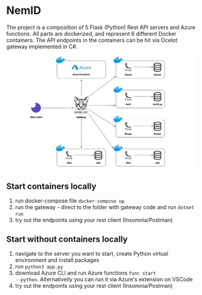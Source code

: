 # NemID

The project is a composition of 5 Flask (Python) Rest API servers and Azure functions. All parts are dockerized, and represent 6 different Docker containers.
The API endpoints in the containers can be hit via Ocelot gateway implemented in C#. 

![diagram](/diagram.jpg)

## Start containers locally

1. run docker-compose file <code>docker-compose up</code>
2. run the gateway - direct to the folder with gateway code and run <code>dotnet run</code>
3. try out the endpoints using your rest client (Insomnia/Postman)

## Start without containers locally

1. navigate to the server you want to start, create Python virtual environment and install packages
1. run <code>python3 app.py</code>
2. download Azure CLI and run Azure functions <code>func start --python</code>. Alternativelly you can run it via Azure's extension on VSCode
3. try out the endpoints using your rest client (Insomnia/Postman)

